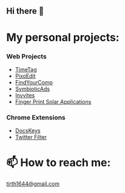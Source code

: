 ## Hi there 👋

<!--
**tirthd16/tirthd16** is a ✨ _special_ ✨ repository because its `README.md` (this file) appears on your GitHub profile.

Here are some ideas to get you started:
-->
# My personal projects:

### Web Projects
- [TimeTag](https://www.timetag.online/)
- [PixoEdit](https://www.pixoedit.online/)
- [FindYourComp](https://www.findyourcomp.site/)
- [SymbioticAds](https://www.symbioticads.site/)
- [Invvites](https://www.invvites.com/)
- [Finger Print Solar Applications](https://finger-print-data.vercel.app/solar-applications)

### Chrome Extensions
- [DocsKeys](https://chromewebstore.google.com/detail/docskeys/mmmomengbindngnkjblabjebdfmaiccj)
- [Twitter Filter](https://chromewebstore.google.com/detail/twitter-filter/nmijdpgngkccipjofpgedckiabiommad)


# 📫 How to reach me:
tirth1644@gmail.com


